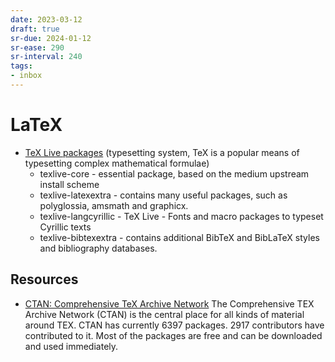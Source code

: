 ```yaml
---
date: 2023-03-12
draft: true
sr-due: 2024-01-12
sr-ease: 290
sr-interval: 240
tags:
- inbox
---
```


# LaTeX

- [TeX Live packages](https://tug.org/texlive/) (typesetting system, TeX is a
  popular means of typesetting complex mathematical formulae)
  - texlive-core - essential package, based on the medium upstream install
    scheme
  - texlive-latexextra - contains many useful packages, such as polyglossia,
    amsmath and graphicx.
  - texlive-langcyrillic - TeX Live - Fonts and macro packages to typeset
    Cyrillic texts
  - texlive-bibtexextra - contains additional BibTeX and BibLaTeX styles and
    bibliography databases.

## Resources

- [CTAN: Comprehensive TeX Archive Network](https://ctan.org/) The Comprehensive
  TEX Archive Network (CTAN) is the central place for all kinds of material
  around TEX. CTAN has currently 6397 packages. 2917 contributors have
  contributed to it. Most of the packages are free and can be downloaded and
  used immediately.